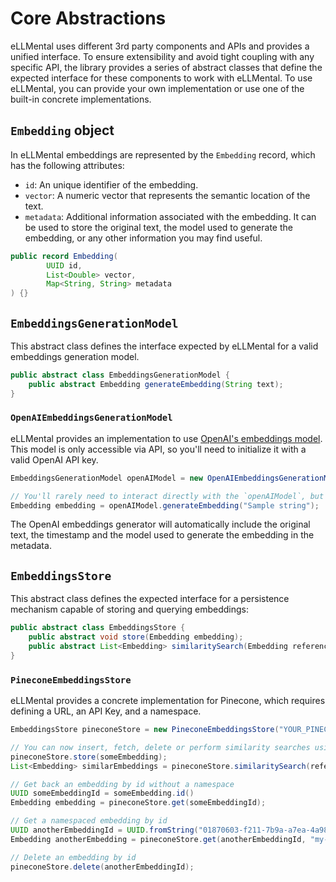 # Core Abstractions

eLLMental uses different 3rd party components and APIs and provides a unified interface. To ensure extensibility and avoid tight coupling with any specific API, the library provides a series of abstract classes that define the expected interface for these components to work with eLLMental. To use eLLMental, you can provide your own implementation or use one of the built-in concrete implementations.

## `Embedding` object

In eLLMental embeddings are represented by the `Embedding` record, which has the following attributes:

- `id`: An unique identifier of the embedding.
- `vector`: A numeric vector that represents the semantic location of the text.
- `metadata`: Additional information associated with the embedding. It can be used to store the original text, the model used to generate the embedding, or any other information you may find useful.

```java
public record Embedding(
        UUID id,
        List<Double> vector,
        Map<String, String> metadata
) {}

```

## `EmbeddingsGenerationModel`

This abstract class defines the interface expected by eLLMental for a valid embeddings generation model.

```java
public abstract class EmbeddingsGenerationModel {
    public abstract Embedding generateEmbedding(String text);
}
```

### `OpenAIEmbeddingsGenerationModel`

eLLMental provides an implementation to use [OpenAI's embeddings model](https://platform.openai.com/docs/guides/embeddings). This model is only accessible via API, so you'll need to initialize it with a valid OpenAI API key.

```java
EmbeddingsGenerationModel openAIModel = new OpenAIEmbeddingsGenerationModel("YOUR_OPENAI_API_KEY");

// You'll rarely need to interact directly with the `openAIModel`, but you can use it to generate an embedding object:
Embedding embedding = openAIModel.generateEmbedding("Sample string");
```

The OpenAI embeddings generator will automatically include the original text, the timestamp and the model used to generate the embedding in the metadata. 

## `EmbeddingsStore`

This abstract class defines the expected interface for a persistence mechanism capable of storing and querying embeddings:

```java
public abstract class EmbeddingsStore {
    public abstract void store(Embedding embedding);
    public abstract List<Embedding> similaritySearch(Embedding reference, int limit);
}
```

### `PineconeEmbeddingsStore`

eLLMental provides a concrete implementation for Pinecone, which requires defining a URL, an API Key, and a namespace.

```java
EmbeddingsStore pineconeStore = new PineconeEmbeddingsStore("YOUR_PINECONE_URL", "YOUR_PINECONE_API_KEY", "YOUR_PINECONE_NAMESPACE");

// You can now insert, fetch, delete or perform similarity searches using the pineconeStore instance:
pineconeStore.store(someEmbedding);
List<Embedding> similarEmbeddings = pineconeStore.similaritySearch(referenceEmbedding, 5);

// Get back an embedding by id without a namespace
UUID someEmbeddingId = someEmbedding.id()
Embedding embedding = pineconeStore.get(someEmbeddingId);

// Get a namespaced embedding by id
UUID anotherEmbeddingId = UUID.fromString("01870603-f211-7b9a-a7ea-4a98f5320ff8")
Embedding anotherEmbedding = pineconeStore.get(anotherEmbeddingId, "my-namespace");

// Delete an embedding by id
pineconeStore.delete(anotherEmbeddingId);
```